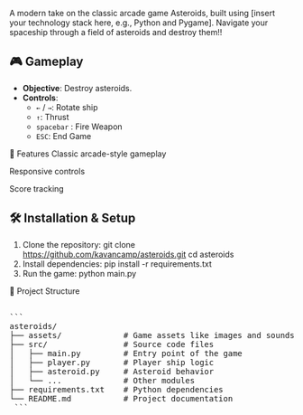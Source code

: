 A modern take on the classic arcade game Asteroids, built using [insert your technology stack here, e.g., Python and Pygame]. Navigate your spaceship through a field of asteroids and destroy them!!

## 🎮 Gameplay

- **Objective**: Destroy asteroids.
- **Controls**:
  - `←` / `→`: Rotate ship
  - `↑`: Thrust
  - `spacebar` : Fire Weapon
  - `ESC`: End Game


🚀 Features
Classic arcade-style gameplay

Responsive controls

Score tracking


## 🛠 Installation & Setup
1. Clone the repository:
git clone https://github.com/kavancamp/asteroids.git
cd asteroids
2. Install dependencies:
pip install -r requirements.txt
3. Run the game:
python main.py

📁 Project Structure
<pre> 
```
asteroids/
├── assets/             # Game assets like images and sounds
├── src/                # Source code files
│   ├── main.py         # Entry point of the game
│   ├── player.py       # Player ship logic
│   ├── asteroid.py     # Asteroid behavior
│   └── ...             # Other modules
├── requirements.txt    # Python dependencies
└── README.md           # Project documentation
 ```</pre>
